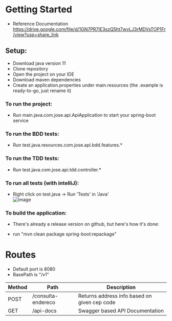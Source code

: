 # Getting Started
* Reference Documentation
https://drive.google.com/file/d/1GN7PR7IE3szQ5ht7wvLJ3rMDVsTOP1Fr/view?usp=share_link

## Setup:
- Download java version 11
- Clone repository
- Open the project on your IDE
- Download maven dependencies
- Create an application.properties under main.resources (the .example is ready-to-go, just rename it)

### To run the project:
- Run main.java.com.jose.api.ApiApplication to start your spring-boot service

### To run the BDD tests:
- Run test.java.resources.com.jose.api.bdd.features.*

### To run the TDD tests:
- Run test.java.com.jose.api.tdd.controller.*

### To run all tests (with intelliJ):
- Right click on test.java -> Run 'Tests' in 'Java'  
![image](https://user-images.githubusercontent.com/69054878/216855164-e029e3a9-f603-4930-8f80-f64d6a05c66e.png)

### To build the application:
* There's already a release version on github, but here's how it's done:
- run "mvn clean package spring-boot:repackage"

# Routes  
* Default port is 8080  
* BasePath is "/v1"

| Method  | Path | Description |
| ------------- | ------------- | ----------- |
| POST  | /consulta-endereco | Returns address info based on given cep code |
| GET  | /api-docs | Swagger based API Documentation |
